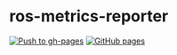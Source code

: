 # ros-metrics-reporter

[![Push to gh-pages](https://github.com/tier4/ros-metrics-reporter/actions/workflows/push-gh-pages.yml/badge.svg?branch=main)](https://github.com/tier4/ros-metrics-reporter/actions/workflows/push-gh-pages.yml)
[![GitHub pages](https://img.shields.io/badge/-GitHub%20pages-orange)](https://tier4.github.io/ros-metrics-reporter/)

